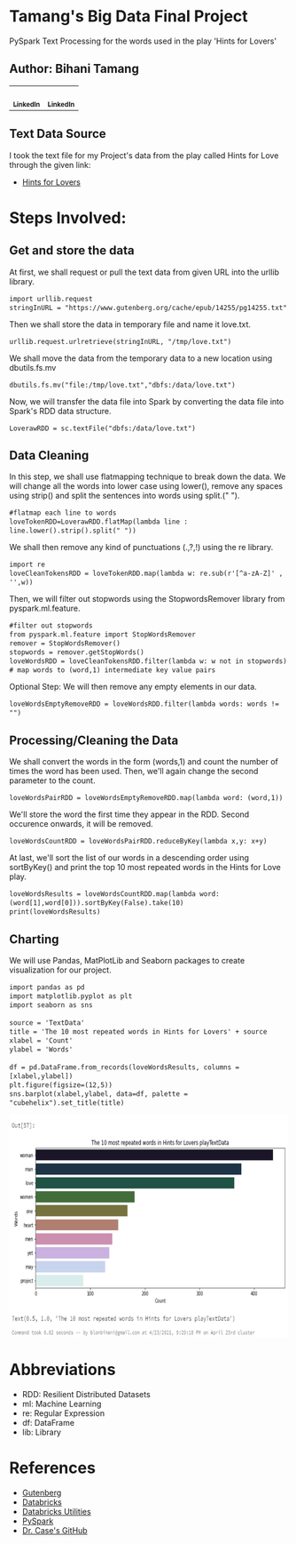 # Tamang's Big Data Final Project
PySpark Text Processing for the words used in the play 'Hints for Lovers'

## Author: Bihani Tamang
<table>
  <tr>
   <td align="center">
     <a href="https://github.com/blonbihani">
       <img src="https://avatars.githubusercontent.com/blonbihani" width="200px;" alt=""/><br />
         <sub><b>LinkedIn</b>
         </sub></a><br/>
         <a href="https://www.linkedin.com/in/bihanitamang/" title="LinkedIn-Profile">
         </a>
     </td>
    <td align="center">
     <a href="https://www.linkedin.com/in/bihanitamang">
       <img src="" width="100px;" alt=""/><br />
         <sub><b>LinkedIn</b>
         </sub></a><br/>
         <a href="https://www.linkedin.com/in/bihanitamang/" title="LinkedIn-Profile">
         </a>
     </td>
  </tr>
</table>


## Text Data Source
I took the text file for my Project's data from the play called Hints for Love through the given link:
- [Hints for Lovers](https://www.gutenberg.org/cache/epub/14255/pg14255.txt)

# Steps Involved:

## Get and store the data
At first, we shall request or pull the text data from given URL into the urllib library.
```
import urllib.request
stringInURL = "https://www.gutenberg.org/cache/epub/14255/pg14255.txt"
```

Then we shall store the data in temporary file and name it love.txt.
```
urllib.request.urlretrieve(stringInURL, "/tmp/love.txt")
```

We shall move the data from the temporary data to a new location using dbutils.fs.mv
```
dbutils.fs.mv("file:/tmp/love.txt","dbfs:/data/love.txt")
```

Now, we will transfer the data file into Spark by converting the data file into Spark's RDD data structure.
```
LoverawRDD = sc.textFile("dbfs:/data/love.txt")
```
## Data Cleaning

In this step, we shall use flatmapping technique to break down the data. We will change all the words into lower case using lower(), remove any spaces using strip() and split the sentences into words using split.(" ").
```
#flatmap each line to words
loveTokenRDD=LoverawRDD.flatMap(lambda line : line.lower().strip().split(" "))
```

We shall then remove any kind of punctuations (.,?,!) using the re library.
```
import re
loveCleanTokensRDD = loveTokenRDD.map(lambda w: re.sub(r'[^a-zA-Z]' , '',w))
```

Then, we will filter out stopwords using the StopwordsRemover library from pyspark.ml.feature.
```
#filter out stopwords
from pyspark.ml.feature import StopWordsRemover
remover = StopWordsRemover()
stopwords = remover.getStopWords()
loveWordsRDD = loveCleanTokensRDD.filter(lambda w: w not in stopwords)
# map words to (word,1) intermediate key value pairs
```
Optional Step: We will then remove any empty elements in our data.
```
loveWordsEmptyRemoveRDD = loveWordsRDD.filter(lambda words: words != "")
```
## Processing/Cleaning the Data
We shall convert the words in the form (words,1) and  count the number of times the word has been used. Then, we'll again change the second parameter to the count. 
```
loveWordsPairRDD = loveWordsEmptyRemoveRDD.map(lambda word: (word,1))
```

We'll store the word the first time they appear in the RDD. Second occurence onwards, it will be removed.
```
loveWordsCountRDD = loveWordsPairRDD.reduceByKey(lambda x,y: x+y)
```

At last, we'll sort the list of our words in a descending order using sortByKey() and print the top 10 most repeated words in the Hints for Love play.
```
loveWordsResults = loveWordsCountRDD.map(lambda word: (word[1],word[0])).sortByKey(False).take(10)
print(loveWordsResults)
```

## Charting
We will use Pandas, MatPlotLib and Seaborn packages to create visualization for our project.

```
import pandas as pd
import matplotlib.pyplot as plt
import seaborn as sns

source = 'TextData'
title = 'The 10 most repeated words in Hints for Lovers' + source
xlabel = 'Count'
ylabel = 'Words'

df = pd.DataFrame.from_records(loveWordsResults, columns = [xlabel,ylabel])
plt.figure(figsize=(12,5))
sns.barplot(xlabel,ylabel, data=df, palette = "cubehelix").set_title(title)
```
<img src = "Charting.PNG" width="600" height="400">

# Abbreviations
- RDD: Resilient Distributed Datasets
- ml: Machine Learning
- re: Regular Expression 
- df: DataFrame
- lib: Library

# References
- [Gutenberg](https://www.gutenberg.org/cache/epub/14255/pg14255.txt)
- [Databricks](https://docs.databricks.com/)
- [Databricks Utilities](https://docs.microsoft.com/en-us/azure/databricks/dev-tools/databricks-utils)
- [PySpark](https://github.com/denisecase/starting-spark)
- [Dr. Case's GitHub](https://github.com/denisecase)
